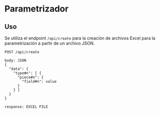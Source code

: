 # Parametrizador
## Uso
Se utiliza el endpoint ```/api/create``` para la creación de archivos Excel para la parametrización a partir de un archivo JSON.
```
POST /api/create

body: JSON 
{
  "data": {
    "type#n": [ { 
      "piece#n": {
        "field#n": value
      }  
    } ]
  }
}

response: EXCEL FILE
```